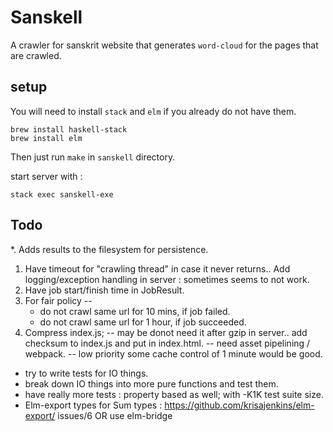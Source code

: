 # Sanskell
A crawler for sanskrit website that generates `word-cloud` for the pages that are crawled.

## setup
You will need to install `stack` and `elm` if you already do not have them.

```
brew install haskell-stack
brew install elm
```

Then just run `make` in `sanskell` directory.

start server with :

`stack exec sanskell-exe`

## Todo
*. Adds results to the filesystem for persistence.
1. Have timeout for "crawling thread" in case it never returns..
   Add logging/exception handling in server : sometimes seems to not work.
2. Have job start/finish time in JobResult.
3. For fair policy --
   * do not crawl same url for 10 mins, if job failed.
   * do not crawl same url for 1 hour, if job succeeded.
4. Compress index.js; -- may be donot need it after gzip in server..
   add checksum to index.js and put in index.html. -- need asset pipelining / webpack. -- low priority
   some cache control of 1 minute would be good.


* try to write tests for IO things.
* break down IO things into more pure functions and test them.
* have really more tests : property based as well; with -K1K test suite size.
* Elm-export types for Sum types : https://github.com/krisajenkins/elm-export/
issues/6 OR use elm-bridge
